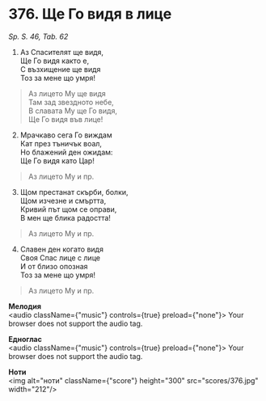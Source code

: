 # 376. Ще Го видя в лице

_Sp. S. 46, Tab. 62_

1. Аз Спасителят ще видя,  
Ще Го видя както е,  
С възхищение ще видя  
Тоз за мене що умря!  

> Аз лицето Му ще видя  
> Там зад звездното небе,  
> В славата Му ще Го видя,  
> Ще Го видя във лице!

2. Мрачкаво сега Го виждам  
Кат през тъничък воал,  
Но блажений ден ожидам:  
Ще Го видя като Цар!  

> Аз лицето Му и пр.  

3. Щом престанат скърби, болки,  
Щом изчезне и смъртта,  
Кривий път щом се оправи,  
В мен ще блика радостта!  

> Аз лицето Му и пр.  

4. Славен ден когато видя  
Своя Спас лице с лице  
И от близо опозная  
Тоз за мене що умря!  

> Аз лицето Му и пр.

**Мелодия**  
<audio className={"music"} controls={true} preload={"none"}>
    <source src="mp3/376.mp3" type="audio/mpeg"/>
    Your browser does not support the audio tag.
</audio>

**Едноглас**  
<audio className={"music"} controls={true} preload={"none"}>
    <source src="transp/376.mp3" type="audio/mpeg"/>
    Your browser does not support the audio tag.
</audio>

**Ноти**  
<img alt="ноти" className={"score"} height="300" src="scores/376.jpg" width="212"/>

